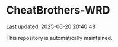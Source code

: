# CheatBrothers-WRD

Last updated: 2025-06-20 20:40:48

This repository is automatically maintained.
